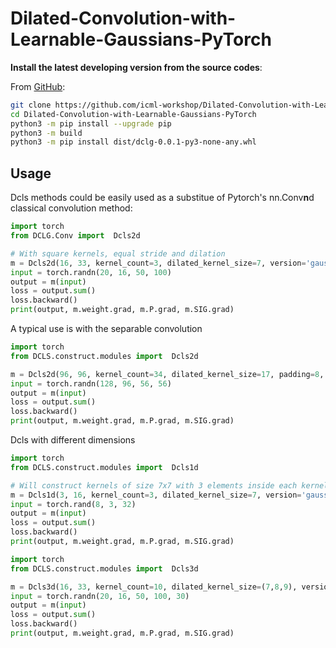 # Dilated-Convolution-with-Learnable-Gaussians-PyTorch

**Install the latest developing version from the source codes**:

From [GitHub](https://github.com/icml-workshop/Dilated-Convolution-with-Learnable-Gaussians-PyTorch):
```bash
git clone https://github.com/icml-workshop/Dilated-Convolution-with-Learnable-Gaussians-PyTorch.git
cd Dilated-Convolution-with-Learnable-Gaussians-PyTorch
python3 -m pip install --upgrade pip
python3 -m build 
python3 -m pip install dist/dclg-0.0.1-py3-none-any.whl 

```

## Usage
Dcls methods could be easily used as a substitue of Pytorch's nn.Conv**n**d classical convolution method:

```python
import torch
from DCLG.Conv import  Dcls2d

# With square kernels, equal stride and dilation
m = Dcls2d(16, 33, kernel_count=3, dilated_kernel_size=7, version='gauss')
input = torch.randn(20, 16, 50, 100)
output = m(input)
loss = output.sum()
loss.backward()
print(output, m.weight.grad, m.P.grad, m.SIG.grad)
```
A typical use is with the separable convolution

```python
import torch
from DCLS.construct.modules import  Dcls2d

m = Dcls2d(96, 96, kernel_count=34, dilated_kernel_size=17, padding=8, groups=96, version='gauss')
input = torch.randn(128, 96, 56, 56)
output = m(input)
loss = output.sum()
loss.backward()
print(output, m.weight.grad, m.P.grad, m.SIG.grad)
```

Dcls with different dimensions 
```python
import torch
from DCLS.construct.modules import  Dcls1d 

# Will construct kernels of size 7x7 with 3 elements inside each kernel
m = Dcls1d(3, 16, kernel_count=3, dilated_kernel_size=7, version='gauss')
input = torch.rand(8, 3, 32)
output = m(input)
loss = output.sum()
loss.backward()
print(output, m.weight.grad, m.P.grad, m.SIG.grad)
```

```python
import torch
from DCLS.construct.modules import  Dcls3d

m = Dcls3d(16, 33, kernel_count=10, dilated_kernel_size=(7,8,9), version='gauss')
input = torch.randn(20, 16, 50, 100, 30)
output = m(input)
loss = output.sum()
loss.backward()
print(output, m.weight.grad, m.P.grad, m.SIG.grad)
```
